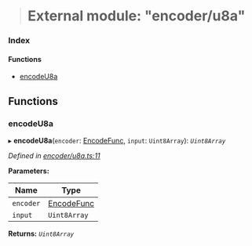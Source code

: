 > # External module: "encoder/u8a"

### Index

#### Functions

* [encodeU8a](_encoder_u8a_.md#encodeu8a)

## Functions

###  encodeU8a

▸ **encodeU8a**(`encoder`: [EncodeFunc](_encoder_types_.md#encodefunc), `input`: `Uint8Array`): *`Uint8Array`*

*Defined in [encoder/u8a.ts:11](https://github.com/polkadot-js/common/blob/e5ab357/packages/util-rlp/src/encoder/u8a.ts#L11)*

**Parameters:**

Name | Type |
------ | ------ |
`encoder` | [EncodeFunc](_encoder_types_.md#encodefunc) |
`input` | `Uint8Array` |

**Returns:** *`Uint8Array`*